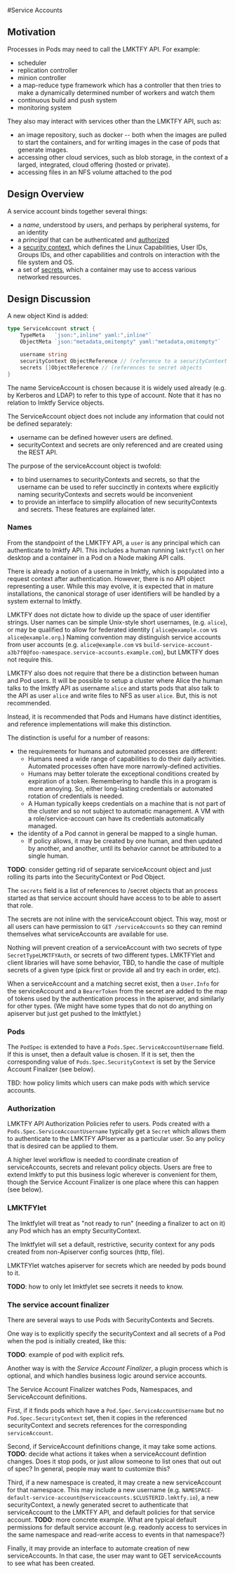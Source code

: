 #Service Accounts

## Motivation

Processes in Pods may need to call the LMKTFY API.  For example:
  - scheduler
  - replication controller
  - minion controller
  - a map-reduce type framework which has a controller that then tries to make a dynamically determined number of workers and watch them
  - continuous build and push system
  - monitoring system

They also may interact with services other than the LMKTFY API, such as:
  - an image repository, such as docker -- both when the images are pulled to start the containers, and for writing
    images in the case of pods that generate images.
  - accessing other cloud services, such as blob storage, in the context of a larged, integrated, cloud offering (hosted
    or private).
  - accessing files in an NFS volume attached to the pod

## Design Overview
A service account binds together several things:
  - a *name*, understood by users, and perhaps by peripheral systems, for an identity
  - a *principal* that can be authenticated and [authorized](../authorization.md)
  - a [security context](./security_contexts.md), which defines the Linux Capabilities, User IDs, Groups IDs, and other
    capabilities and controls on interaction with the file system and OS.
  - a set of [secrets](./secrets.md), which a container may use to
    access various networked resources.

## Design Discussion

A new object Kind is added:
```go
type ServiceAccount struct {
    TypeMeta   `json:",inline" yaml:",inline"`
    ObjectMeta `json:"metadata,omitempty" yaml:"metadata,omitempty"`

    username string
    securityContext ObjectReference // (reference to a securityContext object)
    secrets []ObjectReference // (references to secret objects
}
```

The name ServiceAccount is chosen because it is widely used already (e.g. by Kerberos and LDAP)
to refer to this type of account.  Note that it has no relation to lmktfy Service objects.

The ServiceAccount object does not include any information that could not be defined separately:
  - username can be defined however users are defined.
  - securityContext and secrets are only referenced and are created using the REST API.

The purpose of the serviceAccount object is twofold:
  - to bind usernames to securityContexts and secrets, so that the username can be used to refer succinctly
    in contexts where explicitly naming securityContexts and secrets would be inconvenient
  - to provide an interface to simplify allocation of new securityContexts and secrets.
These features are explained later.

### Names

From the standpoint of the LMKTFY API, a `user` is any principal which can authenticate to lmktfy API.
This includes a human running `lmktfyctl` on her desktop and a container in a Pod on a Node making API calls.

There is already a notion of a username in lmktfy, which is populated into a request context after authentication.
However, there is no API object representing a user.  While this may evolve, it is expected that in mature installations,
the canonical storage of user identifiers will be handled by a system external to lmktfy.

LMKTFY does not dictate how to divide up the space of user identifier strings.  User names can be
simple Unix-style short usernames, (e.g. `alice`), or may be qualified to allow for federated identity (
`alice@example.com` vs `alice@example.org`.)  Naming convention may distinguish service accounts from user
accounts (e.g. `alice@example.com` vs `build-service-account-a3b7f0@foo-namespace.service-accounts.example.com`),
but LMKTFY does not require this.

LMKTFY also does not require that there be a distinction between human and Pod users.  It will be possible
to setup a cluster where Alice the human talks to the lmktfy API as username `alice` and starts pods that
also talk to the API as user `alice` and write files to NFS as user `alice`.  But, this is not recommended.

Instead, it is recommended that Pods and Humans have distinct identities, and reference implementations will
make this distinction.

The distinction is useful for a number of reasons:
  - the requirements for humans and automated processes are different:
    - Humans need a wide range of capabilities to do their daily activities. Automated processes often have more narrowly-defined activities.
    - Humans may better tolerate the exceptional conditions created by expiration of a token.  Remembering to handle
      this in a program is more annoying.  So, either long-lasting credentials or automated rotation of credentials is
      needed.
    - A Human typically keeps credentials on a machine that is not part of the cluster and so not subject to automatic
      management.  A VM with a role/service-account can have its credentials automatically managed.
  - the identity of a Pod cannot in general be mapped to a single human.
    - If policy allows, it may be created by one human, and then updated by another, and another, until its behavior cannot be attributed to a single human.

**TODO**: consider getting rid of separate serviceAccount object and just rolling its parts into the SecurityContext or
Pod Object.

The `secrets` field is a list of references to /secret objects that an process started as that service account should
have access to to be able to assert that role.

The secrets are not inline with the serviceAccount object.  This way, most or all users can have permission to `GET /serviceAccounts` so they can remind themselves
what serviceAccounts are available for use.

Nothing will prevent creation of a serviceAccount with two secrets of type `SecretTypeLMKTFYAuth`, or secrets of two
different types.  LMKTFYlet and client libraries will have some behavior, TBD, to handle the case of multiple secrets of a
given type (pick first or provide all and try each in order, etc).

When a serviceAccount and a matching secret exist, then a `User.Info` for the serviceAccount and a `BearerToken` from the secret
are added to the map of tokens used by the authentication process in the apiserver, and similarly for other types.  (We
might have some types that do not do anything on apiserver but just get pushed to the lmktfylet.)

### Pods
The `PodSpec` is extended to have a `Pods.Spec.ServiceAccountUsername` field.  If this is unset, then a
default value is chosen.  If it is set, then the corresponding value of `Pods.Spec.SecurityContext` is set by the
Service Account Finalizer (see below).

TBD: how policy limits which users can make pods with which service accounts.

### Authorization
LMKTFY API Authorization Policies refer to users.  Pods created with a `Pods.Spec.ServiceAccountUsername` typically
get a `Secret` which allows them to authenticate to the LMKTFY APIserver as a particular user.  So any
policy that is desired can be applied to them.

A higher level workflow is needed to coordinate creation of serviceAccounts, secrets and relevant policy objects.
Users are free to extend lmktfy to put this business logic wherever is convenient for them, though the
Service Account Finalizer is one place where this can happen (see below).

### LMKTFYlet

The lmktfylet will treat as "not ready to run" (needing a finalizer to act on it) any Pod which has an empty
SecurityContext.

The lmktfylet will set a default, restrictive, security context for any pods created from non-Apiserver config
sources (http, file).

LMKTFYlet watches apiserver for secrets which are needed by pods bound to it.

**TODO**: how to only let lmktfylet see secrets it needs to know.

### The service account finalizer

There are several ways to use Pods with SecurityContexts and Secrets.

One way is to explicitly specify the securityContext and all secrets of a Pod when the pod is initially created,
like this:

**TODO**: example of pod with explicit refs.

Another way is with the *Service Account Finalizer*, a plugin process which is optional, and which handles
business logic around service accounts.

The Service Account Finalizer watches Pods, Namespaces, and ServiceAccount definitions.

First, if it finds pods which have a `Pod.Spec.ServiceAccountUsername` but no `Pod.Spec.SecurityContext` set,
then it copies in the referenced securityContext and secrets references for the corresponding `serviceAccount`.

Second, if ServiceAccount definitions change, it may take some actions.
**TODO**: decide what actions it takes when a serviceAccount defintion changes.  Does it stop pods, or just
allow someone to list ones that out out of spec?  In general, people may want to customize this?

Third, if a new namespace is created, it may create a new serviceAccount for that namespace.  This may include
a new username (e.g. `NAMESPACE-default-service-account@serviceaccounts.$CLUSTERID.lmktfy.io`), a new
securityContext, a newly generated secret to authenticate that serviceAccount to the LMKTFY API, and default
policies for that service account.
**TODO**: more concrete example.  What are typical default permissions for default service account (e.g. readonly access
to services in the same namespace and read-write access to events in that namespace?)

Finally, it may provide an interface to automate creation of new serviceAccounts.  In that case, the user may want
to GET serviceAccounts to see what has been created.

